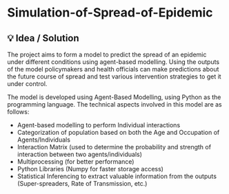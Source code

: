 # Simulation-of-Spread-of-Epidemic


## 💡 Idea / Solution <a name = "idea"></a>
The project aims to form a model to predict the spread of an epidemic under different conditions using agent-based modelling. Using the outputs of the model policymakers and health officials can make predictions about the future course of spread and test various intervention strategies to get it under control.


The model is developed using Agent-Based Modelling, using Python as the programming language. The technical aspects involved in this model are as follows: 
- Agent-based modelling to perform Individual interactions
- Categorization of population based on both the Age and Occupation of Agents/Individuals
- Interaction Matrix (used to determine the probability and strength of interaction between two agents/individuals)
- Multiprocessing (for better performance)
- Python Libraries (Numpy for faster storage access)
- Statistical Inferencing to extract valuable information from the outputs (Super-spreaders, Rate of Transmission, etc.)
